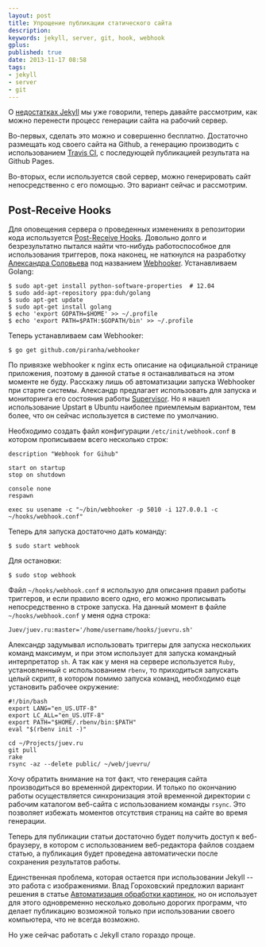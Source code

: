 ```yaml
---
layout: post
title: Упрощение публикации статического сайта
description: 
keywords: jekyll, server, git, hook, webhook
gplus: 
published: true
date: 2013-11-17 08:58
tags:
- jekyll
- server
- git
---
```


О [недостатках Jekyll](/2013/11/10/lack-of-jekyll/ "Недостатки Jekyll") мы уже говорили, теперь давайте рассмотрим, как можно  перенести процесс генерации сайта на рабочий сервер. 

Во-первых, сделать это можно и совершенно бесплатно. Достаточно размещать код своего сайта на Github, а генерацию производить с использованием [Travis CI](http://about.travis-ci.org "Travis CI"), с последующей публикацией результата на Github Pages. 

Во-вторых, если используется свой сервер, можно генерировать сайт непосредственно с его помощью. Это вариант сейчас и рассмотрим.

## Post-Receive Hooks

Для оповещения сервера о проведенных изменениях в репозитории кода используется [Post-Receive Hooks](https://help.github.com/articles/post-receive-hooks "Post-Receive Hooks"). Довольно долго и безрезультатно пытался найти что-нибудь работоспособное для использования триггеров, пока наконец, не наткнулся на разработку [Александра Соловьева](http://solovyov.net/ "Piranha") под названием [Webhooker](https://github.com/piranha/webhooker "piranha/webhooker"). Устанавливаем Golang:

	$ sudo apt-get install python-software-properties  # 12.04
	$ sudo add-apt-repository ppa:duh/golang
	$ sudo apt-get update
	$ sudo apt-get install golang
	$ echo 'export GOPATH=$HOME' >> ~/.profile
	$ echo 'export PATH=$PATH:$GOPATH/bin' >> ~/.profile

Теперь устанавливаем сам Webhooker:

	$ go get github.com/piranha/webhooker

По привязке webhooker к nginx есть описание на официальной странице приложения, поэтому в данной статье я останавливаться на этом моменте не буду. Расскажу лишь об автоматизации запуска Webhooker при старте системы. Александр предлагает использовать для запуска и мониторинга его состояния работы [Supervisor](http://supervisord.org "Supervisor: A Process Control System"). Но я нашел использование Upstart в Ubuntu наиболее приемлемым вариантом, тем более, что он сейчас используется в системе по умолчанию.

Необходимо создать файл конфигурации `/etc/init/webhook.conf` в котором прописываем всего несколько строк:

	description	"Webhook for Gihub"
	
	start on startup
	stop on shutdown
	
	console none
	respawn
	
	exec su usename -c "~/bin/webhooker -p 5010 -i 127.0.0.1 -c ~/hooks/webhook.conf"

Теперь для запуска достаточно дать команду:

	$ sudo start webhook
	
Для остановки:

	$ sudo stop webhook

Файл `~/hooks/webhook.conf` я использую для описания правил работы триггеров, и если правило всего одно, его можно прописывать непосредственно в строке запуска. На данный момент в файле `~/hooks/webhook.conf` у меня одна строка:

	Juev/juev.ru:master='/home/username/hooks/juevru.sh'

Александр задумывал использовать триггеры для запуска нескольких команд максимум, и при этом использует для запуска командный интерпретатор `sh`. А так как у меня на сервере используется `Ruby`, установленный с использованием `rbenv`, то приходиться запускать целый скрипт, в котором помимо запуска команд, необходимо еще установить рабочее окружение:

	#!/bin/bash
	export LANG="en_US.UTF-8"
	export LC_ALL="en_US.UTF-8"
	export PATH="$HOME/.rbenv/bin:$PATH"
	eval "$(rbenv init -)"
	
	cd ~/Projects/juev.ru
	git pull
	rake
	rsync -az --delete public/ ~/web/juevru/

Хочу обратить внимание на тот факт, что генерация сайта производиться во временной директории. И только по окончанию работы осуществляется синхронизация этой временной директории с рабочим каталогом веб-сайта с использованием команды `rsync`. Это позволяет избежать моментов отсутствия страниц на сайте во время генерации.

Теперь для публикации статьи достаточно будет получить доступ к веб-браузеру, в котором с использованием веб-редактора файлов создаем статью, а публикация будет проведена автоматически после сохранения результатов работы.

Единственная проблема, которая остается при использовании Jekyll -- это работа с изображениями. Влад Гороховский предложил вариант решения в статье [Автоматизация обработки картинок](http://macosworld.ru/screenshot-edit-and-upload-automatisation/ "Автоматизация обработки картинок (Hazel, Transmit, TextExpander)"), но он использует для этого одновременно несколько довольно дорогих программ, что делает публикацию возможной только при использовании своего компьютера, что не всегда возможно.

Но уже сейчас работать с Jekyll стало гораздо проще.
